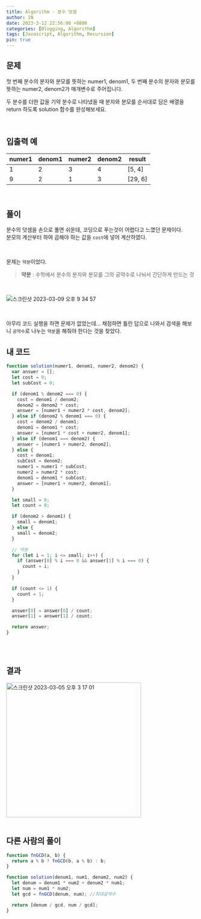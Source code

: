 ```yaml
---
title: Algorithm - 분수 덧셈
author: IN
date: 2023-3-12 22:56:00 +0800
categories: [Blogging, Algorithm]
tags: [Javascript, Algorithm, Recursion]
pin: true
---
```


## 문제

첫 번째 분수의 분자와 분모를 뜻하는 numer1, denom1, 두 번째 분수의 분자와 분모를 뜻하는 numer2, denom2가 매개변수로 주어집니다.

두 분수를 더한 값을 기약 분수로 나타냈을 때 분자와 분모를 순서대로 담은 배열을 return 하도록 solution 함수를 완성해보세요.

<br />

## 입출력 예

| numer1 | denom1 | numer2 | denom2 | result  |
| ------ | ------ | ------ | ------ | ------- |
| 1      | 2      | 3      | 4      | [5, 4]  |
| 9      | 2      | 1      | 3      | [29, 6] |

<br />

## 풀이

분수의 덧셈을 손으로 풀면 쉬운데, 코딩으로 푸는것이 어렵다고 느꼈던 문제이다.
<br />
분모의 계산부터 하여 곱해야 하는 값을 `cost`에 넣어 계산하였다.

<br />

문제는 `약분`이었다.

> **약분** :
> 수학에서 분수의 분자와 분모를 그의 공약수로 나눠서 간단하게 만드는 것

<br />

![스크린샷 2023-03-09 오후 9 34 57](https://user-images.githubusercontent.com/65399118/224024726-174e1c58-32ca-4ee9-bf41-126ee76bcad0.png)

<br />

아무리 코드 실행을 하면 문제가 없었는데... 채점하면 틀린 답으로 나와서 검색을 해보니 `공약수`로 나누는 `약분`을 해줘야 한다는 것을 찾았다.

## 내 코드

```js
function solution(numer1, denom1, numer2, denom2) {
  var answer = [];
  let cost = 0;
  let subCost = 0;

  if (denom1 % denom2 === 0) {
    cost = denom1 / denom2;
    denom2 = denom2 * cost;
    answer = [numer1 + numer2 * cost, denom2];
  } else if (denom2 % denom1 === 0) {
    cost = denom2 / denom1;
    denom1 = denom1 * cost;
    answer = [numer1 * cost + numer2, denom1];
  } else if (denom1 === denom2) {
    answer = [numer1 + numer2, denom2];
  } else {
    cost = denom1;
    subCost = denom2;
    numer1 = numer1 * subCost;
    numer2 = numer2 * cost;
    denom1 = denom1 * subCost;
    answer = [numer1 + numer2, denom1];
  }

  let small = 0;
  let count = 0;

  if (denom2 > denom1) {
    small = denom1;
  } else {
    small = denom2;
  }

  // 약분
  for (let i = 1; i <= small; i++) {
    if (answer[0] % i === 0 && answer[1] % i === 0) {
      count = i;
    }
  }

  if (count <= 1) {
    count = 1;
  }

  answer[0] = answer[0] / count;
  answer[1] = answer[1] / count;

  return answer;
}
```

<br />
<br />

## 결과

<img width="358" alt="스크린샷 2023-03-05 오후 3 17 01" src="https://user-images.githubusercontent.com/65399118/224025820-984873f6-260b-4702-8b49-642857efb21e.png">

<br />
<br />

## 다른 사람의 풀이

```js
function fnGCD(a, b) {
  return a % b ? fnGCD(b, a % b) : b;
}

function solution(denum1, num1, denum2, num2) {
  let denum = denum1 * num2 + denum2 * num1;
  let num = num1 * num2;
  let gcd = fnGCD(denum, num); //최대공약수

  return [denum / gcd, num / gcd];
}
```
